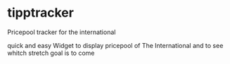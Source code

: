# tipptracker
Pricepool tracker for the international

quick and easy Widget to display pricepool of The International and to see whitch stretch goal is to come
